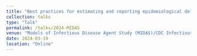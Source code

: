 ```yaml
---
title: "Best practices for estimating and reporting epidemiological delay distributions of infectious diseases using public health surveillance and healthcare data"
collection: talks
type: "Talk"
permalink: /talks/2024-MIDAS
venue: "Models of Infectious Disease Agent Study (MIDAS)/CDC Infectious Disease Forecasting Meeting"
date: 2024-03-19
location: "Online"
---
```


